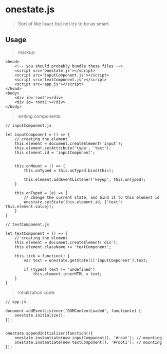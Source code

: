 # onestate.js
> Sort of like `React` but not try to be as smart.

## Usage
> markup:

    <head>
        <!-- you should probably bundle these files -->
        <script src='onestate.js'></script>
        <script src='inputComponent.js'></script>
        <script src='textComponent.js'></script>
        <script src='app.js'></script>
    </head>
    <body>
        <div id='root'></div>
        <div id='root1'></div>
    </body>

> writing components:

    // inputComponent.js

    let inputComponent = () => {
        // creating the element
        this.element = document.createElement('input');
        this.element.setAttribute('type', 'text');
        this.element.id = 'inputComponent';
        

        this.onMount = () => {
            this.onTyped = this.onTyped.bind(this);

            this.element.addEventListener('keyup', this.onTyped);
        }

        this.onTyped = (e) => {
            // change the current state, and bind it to this element id
            onestate.setState(this.element.id, {'text': this.element.value});
        }
    }
    
    // textComponent.js

    let textComponent = () => {
        // creating the element
        this.element = document.createElement('div');
        this.element.className += 'textComponent';

        this.tick = function() {
            var text = onestate.getState()['inputComponent'].text;

            if (typeof text != 'undefined')
                this.element.innerHTML = text;
        }
    }    

> Intialization code:

    // app.js

    document.addEventListener('DOMContentLoaded', function(e) {
        onestate.initialize();
    });


    onestate.appendInitializer(function(){
        onestate.instantiate(new inputComponent(), '#root'); // mounting
        onestate.instantiate(new textComponent(), '#root1'); // mounting 
    });
